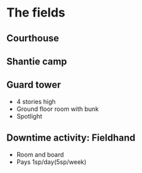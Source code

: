 # The fields

## Courthouse


## Shantie camp


## Guard tower
- 4 stories high
- Ground floor room with bunk
- Spotlight

## Downtime activity: Fieldhand
- Room and board
- Pays 1sp/day(5sp/week)


